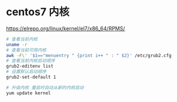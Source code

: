 
# centos7 内核
https://elrepo.org/linux/kernel/el7/x86_64/RPMS/
```sh
# 查看当前内核
uname -r 
# 查看当前可用内核
awk -F\' '$1=="menuentry " {print i++ " : " $2}' /etc/grub2.cfg
# 查看当前内核启动顺序
grub2-editenv list
# 设置默认启动顺序
grub2-set-default 1

# 升级内核 重启时自动从新的内核启动
yum update kernel
```
